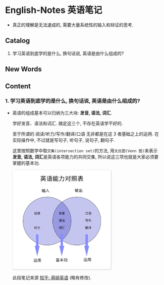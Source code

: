 # English-Notes 英语笔记

- 真正的理解是无法速成的, 需要大量系统性的输入和辩证的思考.


## Catalog
1. 学习英语到底学的是什么, 换句话说, 英语是由什么组成的?


## New Words





## Content

### 1. 学习英语到底学的是什么, 换句话说, 英语是由什么组成的?
- 英语的组成基本可以归纳为三大块: **发音, 语法, 词汇**.
  
  学好发音、语法和词汇. 搞定这三个, 不存在英语学不好的. 
  
  至于所谓的 阅读/听力/写作/翻译/口语 无非都是在这 3 者基础之上的运用.
  在实际操作中, 不过就是写句子, 听句子, 说句子, 翻句子. 

  这里按照数学中取`交集(intersection set)`的方法,
  用`文氏图(Venn 图)`来表示**发音, 语法, 词汇**是英语各项能力的共同交集,
  所以说这三项也就是大家必须要掌握的基本功.

  <img src="./images-english-notes/basic-english.jpg"
      style="margin-left: 0; border-radius: 4px; width: 66%;
          box-shadow: 1px 1px 3px 2px #e5e5e5">
  
  此段笔记来源
  [知乎: 萌姐英语](https://www.zhihu.com/question/59148385/answer/1140437392)
  (略有修改).



